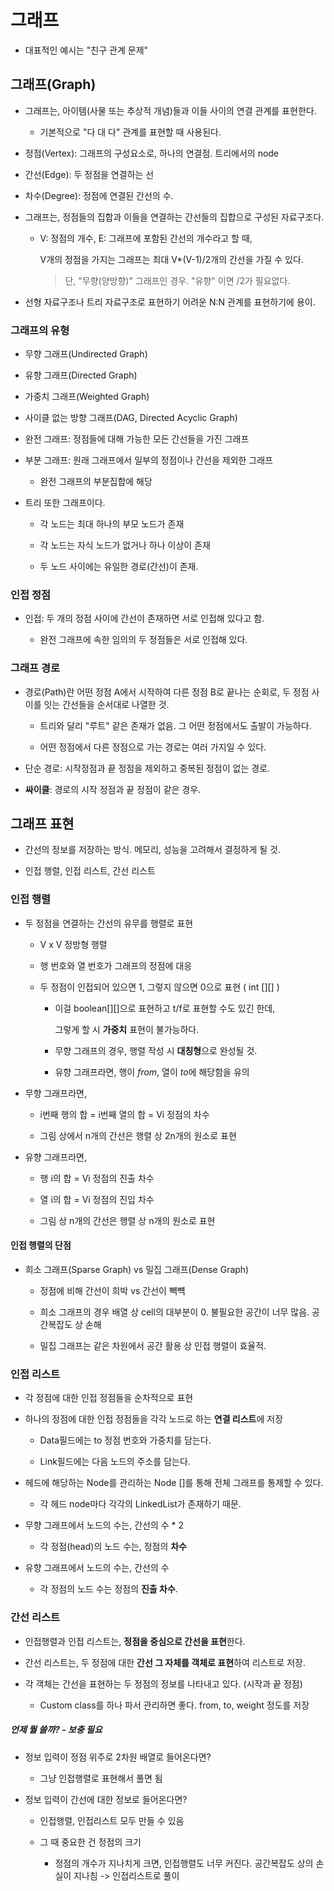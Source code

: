 # 그래프

- 대표적인 예시는 "친구 관계 문제"

## 그래프(Graph)

- 그래프는, 아이템(사물 또는 추상적 개념)들과 이들 사이의 연결 관계를 표현한다.
  
  - 기본적으로 "다 대 다" 관계를 표현할 때 사용된다.

- 정점(Vertex): 그래프의 구성요소로, 하나의 연결점. 트리에서의 node

- 간선(Edge): 두 정점을 연결하는 선

- 차수(Degree): 정점에 연결된 간선의 수.

- 그래프는, 정점들의 집합과 이들을 연결하는 간선들의 집합으로 구성된 자료구조다.
  
  - V: 정점의 개수, E: 그래프에 포함된 간선의 개수라고 할 때,
    
    V개의 정점을 가지는 그래프는 최대 V*(V-1)/2개의 간선을 가질 수 있다.
    
    > 단, "무향(양방향)" 그래프인 경우. "유향" 이면 /2가 필요없다.

- 선형 자료구조나 트리 자료구조로 표현하기 어려운 N:N 관계를 표현하기에 용이.

### 그래프의 유형

- 무향 그래프(Undirected Graph)

- 유향 그래프(Directed Graph)

- 가중치 그래프(Weighted Graph)

- 사이클 없는 방향 그래프(DAG, Directed Acyclic Graph)

- 완전 그래프: 정점들에 대해 가능한 모든 간선들을 가진 그래프

- 부분 그래프: 원래 그래프에서 일부의 정점이나 간선을 제외한 그래프
  
  - 완전 그래프의 부분집합에 해당

- 트리 또한 그래프이다.
  
  - 각 노드는 최대 하나의 부모 노드가 존재
  
  - 각 노드는 자식 노드가 없거나 하나 이상이 존재
  
  - 두 노드 사이에는 유일한 경로(간선)이 존재.

### 인접 정점

- 인접: 두 개의 정점 사이에 간선이 존재하면 서로 인접해 있다고 함.
  
  - 완전 그래프에 속한 임의의 두 정점들은 서로 인접해 있다.

### 그래프 경로

- 경로(Path)란 어떤 정점 A에서 시작하여 다른 정점 B로 끝나는 순회로, 두 정점 사이를 잇는 간선들을 순서대로 나열한 것.
  
  - 트리와 달리 "루트" 같은 존재가 없음. 그 어떤 정점에서도 출발이 가능하다.
  
  - 어떤 정점에서 다른 정점으로 가는 경로는 여러 가지일 수 있다.

- 단순 경로: 시작정점과 끝 정점을 제외하고 중복된 정점이 없는 경로.

- **싸이클**: 경로의 시작 정점과 끝 정점이 같은 경우.

## 그래프 표현

- 간선의 정보를 저장하는 방식. 메모리, 성능을 고려해서 결정하게 될 것.

- 인접 행렬, 인접 리스트, 간선 리스트

### 인접 행렬

- 두 정점을 연결하는 간선의 유무를 행렬로 표현
  
  - V x V 정방형 행렬
  
  - 행 번호와 열 번호가 그래프의 정점에 대응
  
  - 두 정점이 인접되어 있으면 1, 그렇지 않으면 0으로 표현 ( int [][] )
    
    - 이걸 boolean[][]으로 표현하고 t/f로 표현할 수도 있긴 한데,
      
      그렇게 할 시 **가중치** 표현이 불가능하다.
    
    - 무향 그래프의 경우, 행렬 작성 시 **대칭형**으로 완성될 것.
    
    - 유향 그래프라면, 행이 *from*, 열이 *to*에 해당함을 유의

- 무향 그래프라면,
  
  - i번째 행의 합 = i번째 열의 합 = Vi 정점의 차수
  
  - 그림 상에서 n개의 간선은 행렬 상 2n개의 원소로 표현

- 유향 그래프라면,
  
  - 행 i의 합 = Vi 정점의 진출 차수
  
  - 열 i의 합 = Vi 정점의 진입 차수
  
  - 그림 상 n개의 간선은 행렬 상 n개의 원소로 표현

#### 인접 행렬의 단점

- 희소 그래프(Sparse Graph) vs 밀집 그래프(Dense Graph)
  
  - 정점에 비해 간선이 희박 vs 간선이 빽뺵
  
  - 희소 그래프의 경우 배열 상 cell의 대부분이 0. 불필요한 공간이 너무 많음. 공간복잡도 상 손해
  
  - 밀집 그래프는 같은 차원에서 공간 활용 상 인접 행렬이 효율적.

### 인접 리스트

- 각 정점에 대한 인접 정점들을 순차적으로 표현

- 하나의 정점에 대한 인접 정점들을 각각 노드로 하는 **연결 리스트**에 저장
  
  - Data필드에는 to 정점 번호와 가중치를 담는다.
  
  - Link필드에는 다음 노드의 주소를 담는다.

- 헤드에 해당하는 Node를 관리하는 Node []를 통해 전체 그래프를 통제할 수 있다.
  
  - 각 헤드 node마다 각각의 LinkedList가 존재하기 때문.

- 무향 그래프에서 노드의 수는, 간선의 수 * 2
  
  - 각 정점(head)의 노드 수는, 정점의 **차수**

- 유향 그래프에서 노드의 수는, 간선의 수
  
  - 각 정점의 노드 수는 정점의 **진출 차수**.

### 간선 리스트

- 인접행렬과 인접 리스트는, **정점을 중심으로 간선을 표현**한다.

- 간선 리스트는, 두 정점에 대한 **간선 그 자체를 객체로 표현**하여 리스트로 저장.

- 각 객체는 간선을 표현하는 두 정점의 정보를 나타내고 있다. (시작과 끝 정점)
  
  - Custom class를 하나 파서 관리하면 좋다. from, to, weight 정도를 저장

##### 언제 뭘 쓸까? - 보충 필요

- 정보 입력이 정점 위주로 2차원 배열로 들어온다면?
  
  - 그냥 인접행렬로 표현해서 풀면 됨

- 정보 입력이 간선에 대한 정보로 들어온다면?
  
  - 인접행렬, 인접리스트 모두 만들 수 있음
  
  - 그 때 중요한 건 정점의 크기
    
    - 정점의 개수가 지나치게 크면, 인접행렬도 너무 커진다. 공간복잡도 상의 손실이 지나침 -> 인접리스트로 풀이


